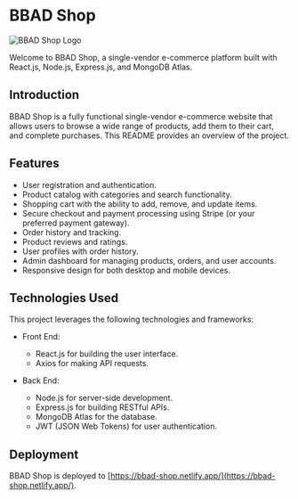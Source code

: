 # BBAD Shop

![BBAD Shop Logo](https://github.com/ppoompich/bbad-store-frontend/raw/master/public/logo192.png)

Welcome to BBAD Shop, a single-vendor e-commerce platform built with React.js, Node.js, Express.js, and MongoDB Atlas.


## Introduction

BBAD Shop is a fully functional single-vendor e-commerce website that allows users to browse a wide range of products, add them to their cart, and complete purchases. This README provides an overview of the project.

## Features

- User registration and authentication.
- Product catalog with categories and search functionality.
- Shopping cart with the ability to add, remove, and update items.
- Secure checkout and payment processing using Stripe (or your preferred payment gateway).
- Order history and tracking.
- Product reviews and ratings.
- User profiles with order history.
- Admin dashboard for managing products, orders, and user accounts.
- Responsive design for both desktop and mobile devices.

## Technologies Used

This project leverages the following technologies and frameworks:

- Front End:
  - React.js for building the user interface.
  - Axios for making API requests.

- Back End:
  - Node.js for server-side development.
  - Express.js for building RESTful APIs.
  - MongoDB Atlas for the database.
  - JWT (JSON Web Tokens) for user authentication.


## Deployment

BBAD Shop is deployed to [https://bbad-shop.netlify.app/](https://bbad-shop.netlify.app/).
